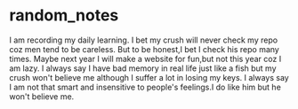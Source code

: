 # random_notes
I am recording my daily learning.
I bet my crush will never check my repo coz men tend to be careless.
But to be honest,I bet I check his repo many times.
Maybe next year I will make a website for fun,but not this year coz I am lazy.
I always say I have bad memory in real life just like a fish but my crush won't believe me although I suffer a lot in losing my keys.
I always say I am not that smart and insensitive to people's feelings.I do like him but he won't believe me.

